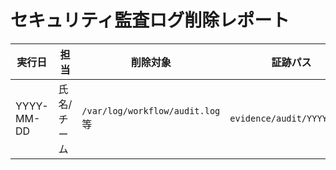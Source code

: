 # セキュリティ監査ログ削除レポート

| 実行日 | 担当 | 削除対象 | 証跡パス |
| --- | --- | --- | --- |
| YYYY-MM-DD | 氏名/チーム | `/var/log/workflow/audit.log` 等 | `evidence/audit/YYYYMMDD/` |
